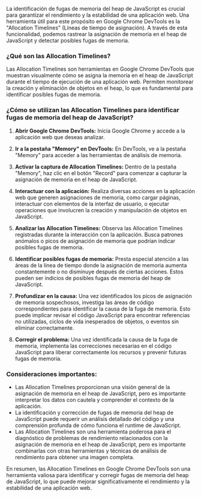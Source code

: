 La identificación de fugas de memoria del heap de JavaScript es crucial para garantizar el rendimiento y la estabilidad de una aplicación web. Una herramienta útil para este propósito en Google Chrome DevTools es la "Allocation Timelines" (Líneas de tiempo de asignación). A través de esta funcionalidad, podemos rastrear la asignación de memoria en el heap de JavaScript y detectar posibles fugas de memoria.

### ¿Qué son las Allocation Timelines?

Las Allocation Timelines son herramientas en Google Chrome DevTools que muestran visualmente cómo se asigna la memoria en el heap de JavaScript durante el tiempo de ejecución de una aplicación web. Permiten monitorear la creación y eliminación de objetos en el heap, lo que es fundamental para identificar posibles fugas de memoria.

### ¿Cómo se utilizan las Allocation Timelines para identificar fugas de memoria del heap de JavaScript?

1. **Abrir Google Chrome DevTools:** Inicia Google Chrome y accede a la aplicación web que deseas analizar.

2. **Ir a la pestaña "Memory" en DevTools:** En DevTools, ve a la pestaña "Memory" para acceder a las herramientas de análisis de memoria.

3. **Activar la captura de Allocation Timelines:** Dentro de la pestaña "Memory", haz clic en el botón "Record" para comenzar a capturar la asignación de memoria en el heap de JavaScript.

4. **Interactuar con la aplicación:** Realiza diversas acciones en la aplicación web que generen asignaciones de memoria, como cargar páginas, interactuar con elementos de la interfaz de usuario, o ejecutar operaciones que involucren la creación y manipulación de objetos en JavaScript.

5. **Analizar las Allocation Timelines:** Observa las Allocation Timelines registradas durante la interacción con la aplicación. Busca patrones anómalos o picos de asignación de memoria que podrían indicar posibles fugas de memoria.

6. **Identificar posibles fugas de memoria:** Presta especial atención a las áreas de la línea de tiempo donde la asignación de memoria aumenta constantemente o no disminuye después de ciertas acciones. Estos pueden ser indicios de posibles fugas de memoria del heap de JavaScript.

7. **Profundizar en la causa:** Una vez identificados los picos de asignación de memoria sospechosos, investiga las áreas de código correspondientes para identificar la causa de la fuga de memoria. Esto puede implicar revisar el código JavaScript para encontrar referencias no utilizadas, ciclos de vida inesperados de objetos, o eventos sin eliminar correctamente.

8. **Corregir el problema:** Una vez identificada la causa de la fuga de memoria, implementa las correcciones necesarias en el código JavaScript para liberar correctamente los recursos y prevenir futuras fugas de memoria.

### Consideraciones importantes:

- Las Allocation Timelines proporcionan una visión general de la asignación de memoria en el heap de JavaScript, pero es importante interpretar los datos con cautela y comprender el contexto de la aplicación.
- La identificación y corrección de fugas de memoria del heap de JavaScript puede requerir un análisis detallado del código y una comprensión profunda de cómo funciona el runtime de JavaScript.
- Las Allocation Timelines son una herramienta poderosa para el diagnóstico de problemas de rendimiento relacionados con la asignación de memoria en el heap de JavaScript, pero es importante combinarlas con otras herramientas y técnicas de análisis de rendimiento para obtener una imagen completa.

En resumen, las Allocation Timelines en Google Chrome DevTools son una herramienta valiosa para identificar y corregir fugas de memoria del heap de JavaScript, lo que puede mejorar significativamente el rendimiento y la estabilidad de una aplicación web.